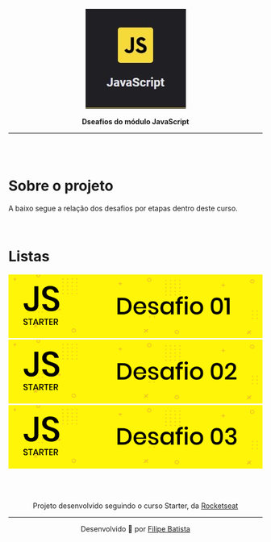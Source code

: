 <p align="center">
<a href="https://app.rocketseat.com.br/dashboard"><img src="./assets/js.jpg""></a>
</p>
<p align="center">
<strong>Dseafios do módulo JavaScript</strong>
</p>
<hr>

<br>
<br>
<h1>Sobre o projeto</h1>
<p>
A baixo segue a relação dos desafios por etapas dentro deste curso.
</p>
<br>

<h1>Listas</h1>
<p align="center">
<a href=""><img src="./assets/desafio1.png"></a><br>
<a href=""><img src="./assets/desafio2.png"></a><br>
<a href=""><img src="./assets/desafio3.png"></a><br>
</p>


<br>
<br>

<p align="center">
Projeto desenvolvido seguindo o curso Starter, da <a target="_blank" href="https://rocketseat.com.br">Rocketseat</a>
</p>

---

<p align="center">Desenvolvido 💜 por <a href="https://github.com/modernfunkboss/">Filipe Batista</a></p>